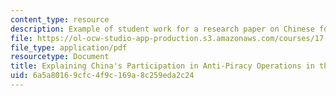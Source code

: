 ```yaml
---
content_type: resource
description: Example of student work for a research paper on Chinese foreign policy.
file: https://ol-ocw-studio-app-production.s3.amazonaws.com/courses/17-408-chinese-foreign-policy-fall-2013/6a5a80169cfc4f9c169a8c259eda2c24_MIT17_408F13_ExplinigChina.pdf
file_type: application/pdf
resourcetype: Document
title: Explaining China's Participation in Anti-Piracy Operations in the Gulf of Aden
uid: 6a5a8016-9cfc-4f9c-169a-8c259eda2c24
---
```

